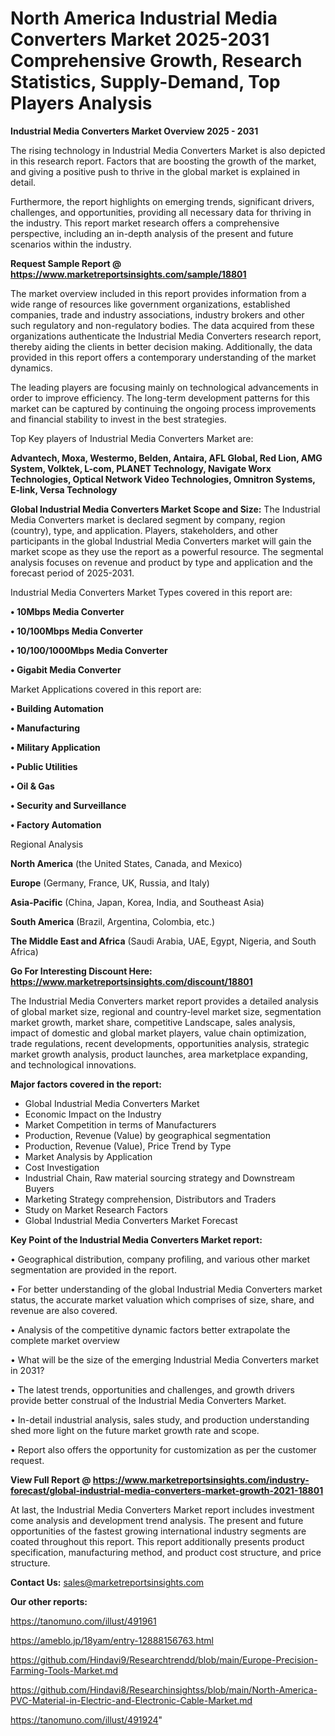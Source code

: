 # North America Industrial Media Converters Market 2025-2031 Comprehensive Growth, Research Statistics, Supply-Demand,  Top Players Analysis

<Strong> Industrial Media Converters Market Overview 2025 - 2031</strong>

The rising technology in Industrial Media Converters Market is also depicted in this research report. Factors that are boosting the growth of the market, and giving a positive push to thrive in the global market is explained in detail.

Furthermore, the report highlights on emerging trends, significant drivers, challenges, and opportunities, providing all necessary data for thriving in the industry. This report market research offers a comprehensive perspective, including an in-depth analysis of the present and future scenarios within the industry.

<strong>Request Sample Report @ <a href=https://www.marketreportsinsights.com/sample/18801>https://www.marketreportsinsights.com/sample/18801</a></strong>

The market overview included in this report provides information from a wide range of resources like government organizations, established companies, trade and industry associations, industry brokers and other such regulatory and non-regulatory bodies. The data acquired from these organizations authenticate the Industrial Media Converters research report, thereby aiding the clients in better decision making. Additionally, the data provided in this report offers a contemporary understanding of the market dynamics.

The leading players are focusing mainly on technological advancements in order to improve efficiency. The long-term development patterns for this market can be captured by continuing the ongoing process improvements and financial stability to invest in the best strategies.

Top Key players of Industrial Media Converters Market are:

<strong>Advantech, Moxa, Westermo, Belden, Antaira, AFL Global, Red Lion, AMG System, Volktek, L-com, PLANET Technology, Navigate Worx Technologies, Optical Network Video Technologies, Omnitron Systems, E-link, Versa Technology</strong>

<strong><b>Global Industrial Media Converters Market Scope and Size:</b></strong>
The Industrial Media Converters market is declared segment by company, region (country), type, and application. Players, stakeholders, and other participants in the global Industrial Media Converters market will gain the market scope as they use the report as a powerful resource. The segmental analysis focuses on revenue and product by type and application and the forecast period of 2025-2031.

Industrial Media Converters Market Types covered in this report are:

<strong>• 10Mbps Media Converter

• 10/100Mbps Media Converter

• 10/100/1000Mbps Media Converter

• Gigabit Media Converter</strong>

Market Applications covered in this report are:

<strong>• Building Automation

• Manufacturing

• Military Application

• Public Utilities

• Oil & Gas

• Security and Surveillance

• Factory Automation</strong> 

Regional Analysis

<strong>North America</strong> (the United States, Canada, and Mexico)

<strong>Europe</strong> (Germany, France, UK, Russia, and Italy)

<strong>Asia-Pacific</strong> (China, Japan, Korea, India, and Southeast Asia)

<strong>South America</strong> (Brazil, Argentina, Colombia, etc.)

<strong>The Middle East and Africa</strong> (Saudi Arabia, UAE, Egypt, Nigeria, and South Africa)

<strong>Go For Interesting Discount Here: <a href=https://www.marketreportsinsights.com/discount/18801>https://www.marketreportsinsights.com/discount/18801</a></strong>

The Industrial Media Converters market report provides a detailed analysis of global market size, regional and country-level market size, segmentation market growth, market share, competitive Landscape, sales analysis, impact of domestic and global market players, value chain optimization, trade regulations, recent developments, opportunities analysis, strategic market growth analysis, product launches, area marketplace expanding, and technological innovations.

<strong><b>Major factors covered in the report:</b></strong>
<ul>
  <li>Global Industrial Media Converters Market </li>
  <li>Economic Impact on the Industry</li>
  <li>Market Competition in terms of Manufacturers</li>
  <li>Production, Revenue (Value) by geographical segmentation</li>
  <li>Production, Revenue (Value), Price Trend by Type</li>
  <li>Market Analysis by Application</li>
  <li>Cost Investigation</li>
  <li>Industrial Chain, Raw material sourcing strategy and Downstream Buyers</li>
  <li>Marketing Strategy comprehension, Distributors and Traders</li>
  <li>Study on Market Research Factors</li>
  <li>Global Industrial Media Converters Market Forecast</li>
</ul>

<strong><b>Key Point of the Industrial Media Converters Market report:</b></strong>

• Geographical distribution, company profiling, and various other market segmentation are provided in the report.

• For better understanding of the global Industrial Media Converters market status, the accurate market valuation which comprises of size, share, and revenue are also covered.

• Analysis of the competitive dynamic factors better extrapolate the complete market overview

• What will be the size of the emerging Industrial Media Converters market in 2031?

• The latest trends, opportunities and challenges, and growth drivers provide better construal of the Industrial Media Converters Market.

• In-detail industrial analysis, sales study, and production understanding shed more light on the future market growth rate and scope.

• Report also offers the opportunity for customization as per the customer request.

<strong><b>View Full Report @ <a href=https://www.marketreportsinsights.com/industry-forecast/global-industrial-media-converters-market-growth-2021-18801>https://www.marketreportsinsights.com/industry-forecast/global-industrial-media-converters-market-growth-2021-18801</a></b></strong>


At last, the Industrial Media Converters Market report includes investment come analysis and development trend analysis. The present and future opportunities of the fastest growing international industry segments are coated throughout this report. This report additionally presents product specification, manufacturing method, and product cost structure, and price structure.

<strong>Contact Us:</strong>
sales@marketreportsinsights.com

<strong>Our other reports:</strong>

<a href=https://tanomuno.com/illust/491961>https://tanomuno.com/illust/491961</a>

<a href=https://ameblo.jp/18yam/entry-12888156763.html>https://ameblo.jp/18yam/entry-12888156763.html</a>

<a href=https://github.com/Hindavi9/Researchtrendd/blob/main/Europe-Precision-Farming-Tools-Market.md>https://github.com/Hindavi9/Researchtrendd/blob/main/Europe-Precision-Farming-Tools-Market.md</a>

<a href=https://github.com/Hindavi8/Researchinsightss/blob/main/North-America-PVC-Material-in-Electric-and-Electronic-Cable-Market.md>https://github.com/Hindavi8/Researchinsightss/blob/main/North-America-PVC-Material-in-Electric-and-Electronic-Cable-Market.md</a>

<a href=https://tanomuno.com/illust/491924>https://tanomuno.com/illust/491924</a>"
